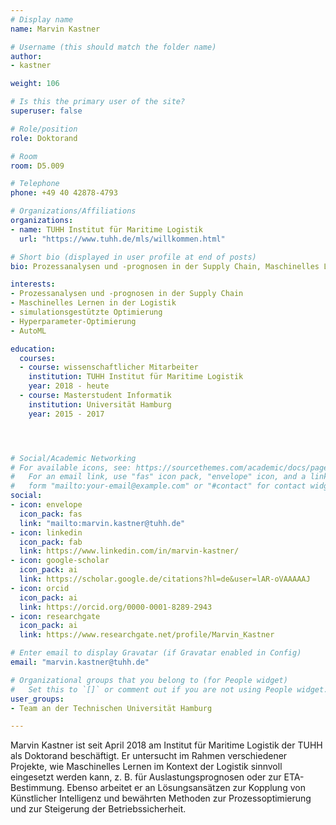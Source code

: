```yaml
---
# Display name
name: Marvin Kastner

# Username (this should match the folder name)
author:
- kastner

weight: 106

# Is this the primary user of the site?
superuser: false

# Role/position
role: Doktorand

# Room
room: D5.009

# Telephone
phone: +49 40 42878-4793

# Organizations/Affiliations
organizations:
- name: TUHH Institut für Maritime Logistik
  url: "https://www.tuhh.de/mls/willkommen.html"

# Short bio (displayed in user profile at end of posts)
bio: Prozessanalysen und -prognosen in der Supply Chain, Maschinelles Lernen in der Logistik

interests:
- Prozessanalysen und -prognosen in der Supply Chain
- Maschinelles Lernen in der Logistik
- simulationsgestützte Optimierung
- Hyperparameter-Optimierung
- AutoML

education:
  courses:
  - course: wissenschaftlicher Mitarbeiter
    institution: TUHH Institut für Maritime Logistik
    year: 2018 - heute
  - course: Masterstudent Informatik
    institution: Universität Hamburg
    year: 2015 - 2017




# Social/Academic Networking
# For available icons, see: https://sourcethemes.com/academic/docs/page-builder/#icons
#   For an email link, use "fas" icon pack, "envelope" icon, and a link in the
#   form "mailto:your-email@example.com" or "#contact" for contact widget.
social:
- icon: envelope
  icon_pack: fas
  link: "mailto:marvin.kastner@tuhh.de"
- icon: linkedin
  icon_pack: fab
  link: https://www.linkedin.com/in/marvin-kastner/
- icon: google-scholar
  icon_pack: ai
  link: https://scholar.google.de/citations?hl=de&user=lAR-oVAAAAAJ
- icon: orcid
  icon_pack: ai
  link: https://orcid.org/0000-0001-8289-2943
- icon: researchgate
  icon_pack: ai
  link: https://www.researchgate.net/profile/Marvin_Kastner

# Enter email to display Gravatar (if Gravatar enabled in Config)
email: "marvin.kastner@tuhh.de"

# Organizational groups that you belong to (for People widget)
#   Set this to `[]` or comment out if you are not using People widget.
user_groups:
- Team an der Technischen Universität Hamburg

---
```


Marvin Kastner ist seit April 2018 am Institut für Maritime Logistik der TUHH als Doktorand beschäftigt. Er untersucht im Rahmen verschiedener Projekte, wie Maschinelles Lernen im Kontext der Logistik sinnvoll eingesetzt werden kann, z. B. für Auslastungsprognosen oder zur ETA-Bestimmung. Ebenso arbeitet er an Lösungsansätzen zur Kopplung von Künstlicher Intelligenz und bewährten Methoden zur Prozessoptimierung und zur Steigerung der Betriebssicherheit.

